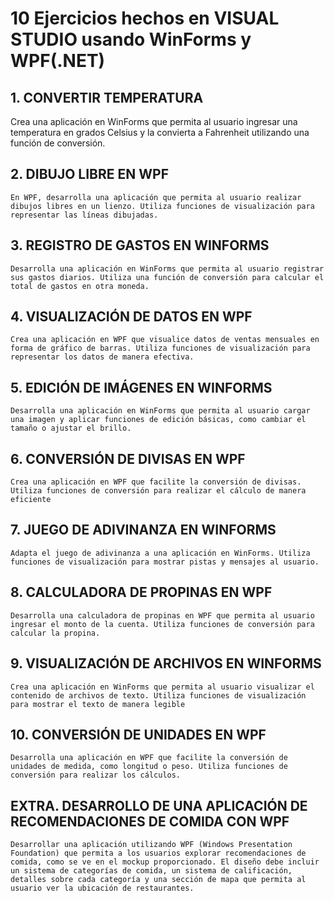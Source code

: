 # 10 Ejercicios hechos en VISUAL STUDIO usando WinForms y WPF(.NET)

## 1. CONVERTIR TEMPERATURA
Crea una aplicación en WinForms que permita al usuario ingresar una temperatura en grados Celsius y la convierta a Fahrenheit utilizando una función de conversión.

## 2. DIBUJO LIBRE EN WPF
    En WPF, desarrolla una aplicación que permita al usuario realizar dibujos libres en un lienzo. Utiliza funciones de visualización para representar las líneas dibujadas.

## 3. REGISTRO DE GASTOS EN WINFORMS
    Desarrolla una aplicación en WinForms que permita al usuario registrar sus gastos diarios. Utiliza una función de conversión para calcular el total de gastos en otra moneda.

## 4. VISUALIZACIÓN DE DATOS EN WPF
    Crea una aplicación en WPF que visualice datos de ventas mensuales en forma de gráfico de barras. Utiliza funciones de visualización para representar los datos de manera efectiva.

## 5. EDICIÓN DE IMÁGENES EN WINFORMS
    Desarrolla una aplicación en WinForms que permita al usuario cargar una imagen y aplicar funciones de edición básicas, como cambiar el tamaño o ajustar el brillo. 

## 6. CONVERSIÓN DE DIVISAS EN WPF
    Crea una aplicación en WPF que facilite la conversión de divisas. Utiliza funciones de conversión para realizar el cálculo de manera eficiente

## 7. JUEGO DE ADIVINANZA EN WINFORMS
    Adapta el juego de adivinanza a una aplicación en WinForms. Utiliza funciones de visualización para mostrar pistas y mensajes al usuario.

## 8. CALCULADORA DE PROPINAS EN WPF
    Desarrolla una calculadora de propinas en WPF que permita al usuario ingresar el monto de la cuenta. Utiliza funciones de conversión para calcular la propina.

## 9. VISUALIZACIÓN DE ARCHIVOS EN WINFORMS
    Crea una aplicación en WinForms que permita al usuario visualizar el contenido de archivos de texto. Utiliza funciones de visualización para mostrar el texto de manera legible

## 10. CONVERSIÓN DE UNIDADES EN WPF
    Desarrolla una aplicación en WPF que facilite la conversión de unidades de medida, como longitud o peso. Utiliza funciones de conversión para realizar los cálculos.

## EXTRA. DESARROLLO DE UNA APLICACIÓN DE RECOMENDACIONES DE COMIDA CON WPF 
    Desarrollar una aplicación utilizando WPF (Windows Presentation Foundation) que permita a los usuarios explorar recomendaciones de comida, como se ve en el mockup proporcionado. El diseño debe incluir un sistema de categorías de comida, un sistema de calificación, detalles sobre cada categoría y una sección de mapa que permita al usuario ver la ubicación de restaurantes.
